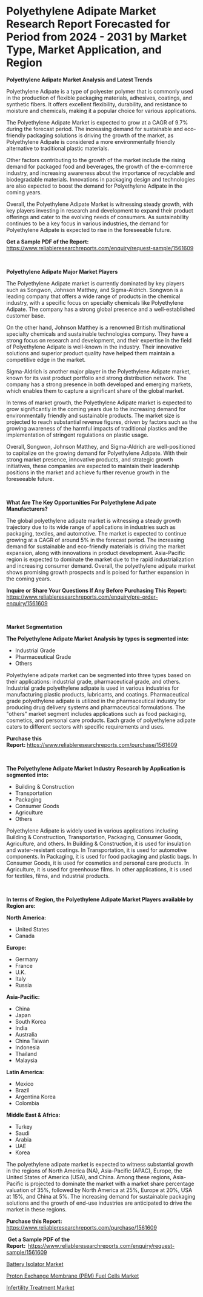 <p><h1>Polyethylene Adipate Market Research Report Forecasted for Period from 2024 -  2031 by Market Type, Market Application, and Region</h1></p><p><strong>Polyethylene Adipate Market Analysis and Latest Trends</strong></p>
<p><p>Polyethylene Adipate is a type of polyester polymer that is commonly used in the production of flexible packaging materials, adhesives, coatings, and synthetic fibers. It offers excellent flexibility, durability, and resistance to moisture and chemicals, making it a popular choice for various applications.</p><p>The Polyethylene Adipate Market is expected to grow at a CAGR of 9.7% during the forecast period. The increasing demand for sustainable and eco-friendly packaging solutions is driving the growth of the market, as Polyethylene Adipate is considered a more environmentally friendly alternative to traditional plastic materials.</p><p>Other factors contributing to the growth of the market include the rising demand for packaged food and beverages, the growth of the e-commerce industry, and increasing awareness about the importance of recyclable and biodegradable materials. Innovations in packaging design and technologies are also expected to boost the demand for Polyethylene Adipate in the coming years.</p><p>Overall, the Polyethylene Adipate Market is witnessing steady growth, with key players investing in research and development to expand their product offerings and cater to the evolving needs of consumers. As sustainability continues to be a key focus in various industries, the demand for Polyethylene Adipate is expected to rise in the foreseeable future.</p></p>
<p><strong>Get a Sample PDF of the Report:&nbsp;</strong> <a href="https://www.reliableresearchreports.com/enquiry/request-sample/1561609">https://www.reliableresearchreports.com/enquiry/request-sample/1561609</a></p>
<p>&nbsp;</p>
<p><strong>Polyethylene Adipate Major Market Players</strong></p>
<p><p>The Polyethylene Adipate market is currently dominated by key players such as Songwon, Johnson Matthey, and Sigma-Aldrich. Songwon is a leading company that offers a wide range of products in the chemical industry, with a specific focus on specialty chemicals like Polyethylene Adipate. The company has a strong global presence and a well-established customer base.</p><p>On the other hand, Johnson Matthey is a renowned British multinational specialty chemicals and sustainable technologies company. They have a strong focus on research and development, and their expertise in the field of Polyethylene Adipate is well-known in the industry. Their innovative solutions and superior product quality have helped them maintain a competitive edge in the market.</p><p>Sigma-Aldrich is another major player in the Polyethylene Adipate market, known for its vast product portfolio and strong distribution network. The company has a strong presence in both developed and emerging markets, which enables them to capture a significant share of the global market.</p><p>In terms of market growth, the Polyethylene Adipate market is expected to grow significantly in the coming years due to the increasing demand for environmentally friendly and sustainable products. The market size is projected to reach substantial revenue figures, driven by factors such as the growing awareness of the harmful impacts of traditional plastics and the implementation of stringent regulations on plastic usage.</p><p>Overall, Songwon, Johnson Matthey, and Sigma-Aldrich are well-positioned to capitalize on the growing demand for Polyethylene Adipate. With their strong market presence, innovative products, and strategic growth initiatives, these companies are expected to maintain their leadership positions in the market and achieve further revenue growth in the foreseeable future.</p></p>
<p>&nbsp;</p>
<p><strong>What Are The Key Opportunities For Polyethylene Adipate Manufacturers?</strong></p>
<p><p>The global polyethylene adipate market is witnessing a steady growth trajectory due to its wide range of applications in industries such as packaging, textiles, and automotive. The market is expected to continue growing at a CAGR of around 5% in the forecast period. The increasing demand for sustainable and eco-friendly materials is driving the market expansion, along with innovations in product development. Asia-Pacific region is expected to dominate the market due to the rapid industrialization and increasing consumer demand. Overall, the polyethylene adipate market shows promising growth prospects and is poised for further expansion in the coming years.</p></p>
<p><strong>Inquire or Share Your Questions If Any Before Purchasing This Report:</strong> <a href="https://www.reliableresearchreports.com/enquiry/pre-order-enquiry/1561609">https://www.reliableresearchreports.com/enquiry/pre-order-enquiry/1561609</a></p>
<p>&nbsp;</p>
<p><strong>Market Segmentation</strong></p>
<p><strong>The Polyethylene Adipate Market Analysis by types is segmented into:</strong></p>
<p><ul><li>Industrial Grade</li><li>Pharmaceutical Grade</li><li>Others</li></ul></p>
<p><p>Polyethylene adipate market can be segmented into three types based on their applications: industrial grade, pharmaceutical grade, and others. Industrial grade polyethylene adipate is used in various industries for manufacturing plastic products, lubricants, and coatings. Pharmaceutical grade polyethylene adipate is utilized in the pharmaceutical industry for producing drug delivery systems and pharmaceutical formulations. The "others" market segment includes applications such as food packaging, cosmetics, and personal care products. Each grade of polyethylene adipate caters to different sectors with specific requirements and uses.</p></p>
<p><strong>Purchase this Report:&nbsp;</strong><a href="https://www.reliableresearchreports.com/purchase/1561609">https://www.reliableresearchreports.com/purchase/1561609</a></p>
<p>&nbsp;</p>
<p><strong>The Polyethylene Adipate Market Industry Research by Application is segmented into:</strong></p>
<p><ul><li>Building & Construction</li><li>Transportation</li><li>Packaging</li><li>Consumer Goods</li><li>Agriculture</li><li>Others</li></ul></p>
<p><p>Polyethylene Adipate is widely used in various applications including Building & Construction, Transportation, Packaging, Consumer Goods, Agriculture, and others. In Building & Construction, it is used for insulation and water-resistant coatings. In Transportation, it is used for automotive components. In Packaging, it is used for food packaging and plastic bags. In Consumer Goods, it is used for cosmetics and personal care products. In Agriculture, it is used for greenhouse films. In other applications, it is used for textiles, films, and industrial products.</p></p>
<p>&nbsp;</p>
<p><strong>In terms of Region, the Polyethylene Adipate Market Players available by Region are:</strong></p>
<p>
    <p> <strong> North America: </strong>
        <ul>
            <li>United States</li>
            <li>Canada</li>
        </ul>
        </p> 
    <p> <strong> Europe: </strong>
        <ul>
            <li>Germany</li>
            <li>France</li>
            <li>U.K.</li>
            <li>Italy</li>
            <li>Russia</li>
        </ul>
        </p> 
    <p> <strong> Asia-Pacific: </strong>
        <ul>
            <li>China</li>
            <li>Japan</li>
            <li>South Korea</li>
            <li>India</li>
            <li>Australia</li>
            <li>China Taiwan</li>
            <li>Indonesia</li>
            <li>Thailand</li>
            <li>Malaysia</li>
        </ul>
        </p> 
    <p> <strong> Latin America: </strong>
        <ul>
            <li>Mexico</li>
            <li>Brazil</li>
            <li>Argentina Korea</li>
            <li>Colombia</li>
        </ul>
        </p> 
    <p> <strong> Middle East & Africa: </strong>
        <ul>
            <li>Turkey</li>
            <li>Saudi</li>
            <li>Arabia</li>
            <li>UAE</li>
            <li>Korea</li>
        </ul>
    </p>
    </p>
<p><p>The polyethylene adipate market is expected to witness substantial growth in the regions of North America (NA), Asia-Pacific (APAC), Europe, the United States of America (USA), and China. Among these regions, Asia-Pacific is projected to dominate the market with a market share percentage valuation of 35%, followed by North America at 25%, Europe at 20%, USA at 15%, and China at 5%. The increasing demand for sustainable packaging solutions and the growth of end-use industries are anticipated to drive the market in these regions.</p></p>
<p><strong>Purchase this Report: </strong><a href="https://www.reliableresearchreports.com/purchase/1561609">https://www.reliableresearchreports.com/purchase/1561609</a></p>
<p>&nbsp;<strong>Get a Sample PDF of the Report:&nbsp;&nbsp;</strong><a href="https://www.reliableresearchreports.com/enquiry/request-sample/1561609">https://www.reliableresearchreports.com/enquiry/request-sample/1561609</a></p>
<p><strong></strong></p>
<p><p><a href="https://view.publitas.com/reportprime-1/battery-isolator-market-challenges-opportunities-and-growth-drivers-and-major-market-players-forecasted-for-period-from-2023-2030/">Battery Isolator Market</a></p><p><a href="https://view.publitas.com/reportprime-1/proton-exchange-membrane-pem-fuel-cells-market-size-reflecting-a-forecast-till-2031-market-by-type-by-application-and-by-geography/">Proton Exchange Membrane (PEM) Fuel Cells Market</a></p><p><a href="https://view.publitas.com/reportprime-1/infertility-treatment-market-dynamics-2023-2030-also-about-its-market-trends-projections-and-opportunities/">Infertility Treatment Market</a></p></p>